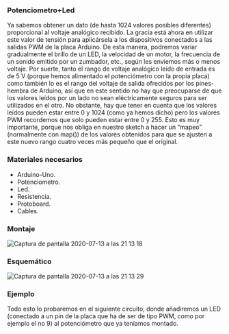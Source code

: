 ### **Potenciometro+Led**
Ya sabemos obtener un dato (de hasta 1024 valores posibles diferentes) proporcional al voltaje analógico recibido. La gracia está ahora en utilizar este valor de tensión para aplicársela a los dispositivos conectados a las salidas PWM de la placa Arduino. De esta manera, podremos variar gradualmente el brillo de un LED, la velocidad de un motor, la frecuencia de un sonido emitido por un zumbador, etc., según les enviemos más o menos voltaje.
Por suerte, tanto el rango de voltaje analógico leído de entrada es de 5 V (porque hemos alimentado el potenciómetro con la propia placa) como también lo es el rango del voltaje de salida ofrecidos por los pines-hembra de Arduino, así que en este sentido no hay que preocuparse de que los valores leídos por un lado no sean eléctricamente seguros para ser utilizados en el otro. No obstante, hay que tener en cuenta que los valores leídos pueden estar entre 0 y 1024 (como ya hemos dicho) pero los valores PWM recordemos que solo pueden estar entre 0 y 255. Esto es muy importante, porque nos obliga en nuestro sketch a hacer un “mapeo” (normalmente con map()) de los valores obtenidos para que se ajusten a este nuevo rango cuatro veces más pequeño que el original.


### **Materiales necesarios**
- Arduino-Uno.
- Potenciometro.
- Led.
- Resistencia.
- Protoboard.
- Cables.

### **Montaje**
![Captura de pantalla 2020-07-13 a las 21 13 18](https://user-images.githubusercontent.com/47045714/87343855-cc5caa00-c54d-11ea-8d6d-2e3eb3856fd6.png)

### **Esquemático**
![Captura de pantalla 2020-07-13 a las 21 13 29](https://user-images.githubusercontent.com/47045714/87343894-daaac600-c54d-11ea-984a-41fcff50a7d9.png)

### **Ejemplo**
Todo esto lo probaremos en el siguiente circuito, donde añadiremos un LED (conectado a un pin de la placa que ha de ser de tipo PWM, como por ejemplo el no 9) al potenciómetro que ya teníamos montado.



